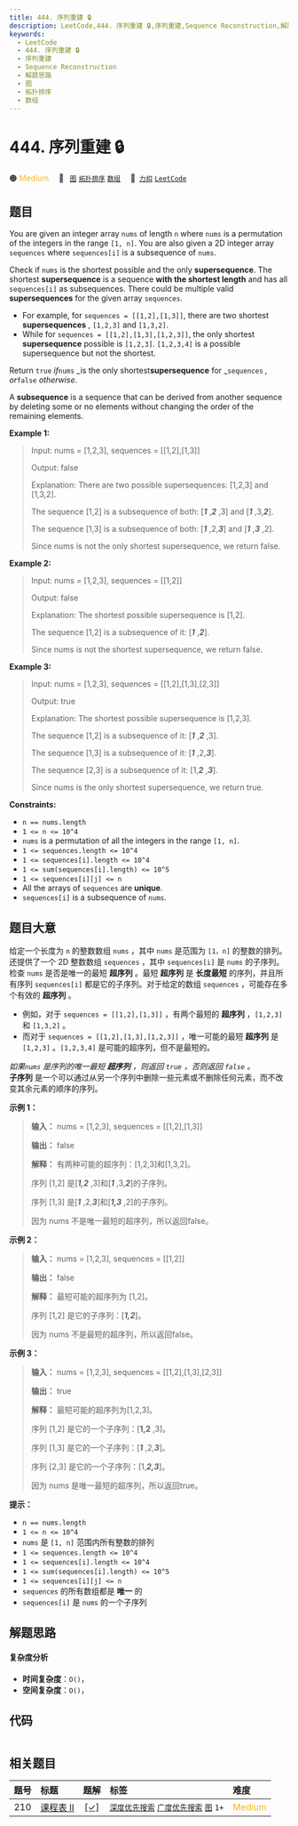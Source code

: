 ```yaml
---
title: 444. 序列重建 🔒
description: LeetCode,444. 序列重建 🔒,序列重建,Sequence Reconstruction,解题思路,图,拓扑排序,数组
keywords:
  - LeetCode
  - 444. 序列重建 🔒
  - 序列重建
  - Sequence Reconstruction
  - 解题思路
  - 图
  - 拓扑排序
  - 数组
---
```


# 444. 序列重建 🔒

🟠 <font color=#ffb800>Medium</font>&emsp; 🔖&ensp; [`图`](/tag/graph.md) [`拓扑排序`](/tag/topological-sort.md) [`数组`](/tag/array.md)&emsp; 🔗&ensp;[`力扣`](https://leetcode.cn/problems/sequence-reconstruction) [`LeetCode`](https://leetcode.com/problems/sequence-reconstruction)

## 题目

You are given an integer array `nums` of length `n` where `nums` is a
permutation of the integers in the range `[1, n]`. You are also given a 2D
integer array `sequences` where `sequences[i]` is a subsequence of `nums`.

Check if `nums` is the shortest possible and the only **supersequence**. The
shortest **supersequence** is a sequence **with the shortest length** and has
all `sequences[i]` as subsequences. There could be multiple valid
**supersequences** for the given array `sequences`.

  * For example, for `sequences = [[1,2],[1,3]]`, there are two shortest **supersequences** , `[1,2,3]` and `[1,3,2]`.
  * While for `sequences = [[1,2],[1,3],[1,2,3]]`, the only shortest **supersequence** possible is `[1,2,3]`. `[1,2,3,4]` is a possible supersequence but not the shortest.

Return `true` _if_`nums` _is the only shortest**supersequence** for
_`sequences` _, or_`false` _otherwise_.

A **subsequence** is a sequence that can be derived from another sequence by
deleting some or no elements without changing the order of the remaining
elements.



**Example 1:**

> Input: nums = [1,2,3], sequences = [[1,2],[1,3]]
> 
> Output: false
> 
> Explanation: There are two possible supersequences: [1,2,3] and [1,3,2].
> 
> The sequence [1,2] is a subsequence of both: [**_1_** ,**_2_** ,3] and [**_1_** ,3,**_2_**].
> 
> The sequence [1,3] is a subsequence of both: [**_1_** ,2,**_3_**] and [**_1_** ,**_3_** ,2].
> 
> Since nums is not the only shortest supersequence, we return false.

**Example 2:**

> Input: nums = [1,2,3], sequences = [[1,2]]
> 
> Output: false
> 
> Explanation: The shortest possible supersequence is [1,2].
> 
> The sequence [1,2] is a subsequence of it: [**_1_** ,**_2_**].
> 
> Since nums is not the shortest supersequence, we return false.

**Example 3:**

> Input: nums = [1,2,3], sequences = [[1,2],[1,3],[2,3]]
> 
> Output: true
> 
> Explanation: The shortest possible supersequence is [1,2,3].
> 
> The sequence [1,2] is a subsequence of it: [**_1_** ,**_2_** ,3].
> 
> The sequence [1,3] is a subsequence of it: [**_1_** ,2,**_3_**].
> 
> The sequence [2,3] is a subsequence of it: [1,**_2_** ,**_3_**].
> 
> Since nums is the only shortest supersequence, we return true.

**Constraints:**

  * `n == nums.length`
  * `1 <= n <= 10^4`
  * `nums` is a permutation of all the integers in the range `[1, n]`.
  * `1 <= sequences.length <= 10^4`
  * `1 <= sequences[i].length <= 10^4`
  * `1 <= sum(sequences[i].length) <= 10^5`
  * `1 <= sequences[i][j] <= n`
  * All the arrays of `sequences` are **unique**.
  * `sequences[i]` is a subsequence of `nums`.


## 题目大意

给定一个长度为 `n` 的整数数组 `nums` ，其中 `nums` 是范围为 `[1，n]` 的整数的排列。还提供了一个 2D 整数数组
`sequences` ，其中 `sequences[i]` 是 `nums` 的子序列。  
检查 `nums` 是否是唯一的最短 **超序列** 。最短 **超序列** 是 **长度最短** 的序列，并且所有序列 `sequences[i]`
都是它的子序列。对于给定的数组 `sequences` ，可能存在多个有效的 **超序列** 。

  * 例如，对于 `sequences = [[1,2],[1,3]]` ，有两个最短的 **超序列** ，`[1,2,3]` 和 `[1,3,2]` 。
  * 而对于 `sequences = [[1,2],[1,3],[1,2,3]]` ，唯一可能的最短 **超序列** 是 `[1,2,3]` 。`[1,2,3,4]` 是可能的超序列，但不是最短的。

_如果`nums` 是序列的唯一最短 **超序列** ，则返回 `true` ，否则返回 `false` 。_  
**子序列** 是一个可以通过从另一个序列中删除一些元素或不删除任何元素，而不改变其余元素的顺序的序列。



**示例 1：**

> 
> 
> 
> 
> 
> **输入：** nums = [1,2,3], sequences = [[1,2],[1,3]]
> 
> **输出：** false
> 
> **解释：** 有两种可能的超序列：[1,2,3]和[1,3,2]。
> 
> 序列 [1,2] 是[_**1,2**_ ,3]和[_**1**_ ,3,_**2**_]的子序列。
> 
> 序列 [1,3] 是[_**1**_ ,2,_**3**_]和[_**1,3**_ ,2]的子序列。
> 
> 因为 nums 不是唯一最短的超序列，所以返回false。
> 
> 

**示例 2：**

> 
> 
> 
> 
> 
> **输入：** nums = [1,2,3], sequences = [[1,2]]
> 
> **输出：** false
> 
> **解释：** 最短可能的超序列为 [1,2]。
> 
> 序列 [1,2] 是它的子序列：[_**1,2**_]。
> 
> 因为 nums 不是最短的超序列，所以返回false。
> 
> 

**示例 3：**

> 
> 
> 
> 
> 
> **输入：** nums = [1,2,3], sequences = [[1,2],[1,3],[2,3]]
> 
> **输出：** true
> 
> **解释：** 最短可能的超序列为[1,2,3]。
> 
> 序列 [1,2] 是它的一个子序列：[**1,2** ,3]。
> 
> 序列 [1,3] 是它的一个子序列：[_**1**_ ,2,_**3**_]。
> 
> 序列 [2,3] 是它的一个子序列：[1,_**2,3**_]。
> 
> 因为 nums 是唯一最短的超序列，所以返回true。



**提示：**

  * `n == nums.length`
  * `1 <= n <= 10^4`
  * `nums` 是 `[1, n]` 范围内所有整数的排列
  * `1 <= sequences.length <= 10^4`
  * `1 <= sequences[i].length <= 10^4`
  * `1 <= sum(sequences[i].length) <= 10^5`
  * `1 <= sequences[i][j] <= n`
  * `sequences` 的所有数组都是 **唯一** 的
  * `sequences[i]` 是 `nums` 的一个子序列


## 解题思路

#### 复杂度分析

- **时间复杂度**：`O()`，
- **空间复杂度**：`O()`，

## 代码

```javascript

```

## 相关题目

<!-- prettier-ignore -->
| 题号 | 标题 | 题解 | 标签 | 难度 |
| :------: | :------ | :------: | :------ | :------ |
| 210 | [课程表 II](https://leetcode.com/problems/course-schedule-ii) | [[✓]](/problem/0210.md) |  [`深度优先搜索`](/tag/depth-first-search.md) [`广度优先搜索`](/tag/breadth-first-search.md) [`图`](/tag/graph.md) `1+` | <font color=#ffb800>Medium</font> |
